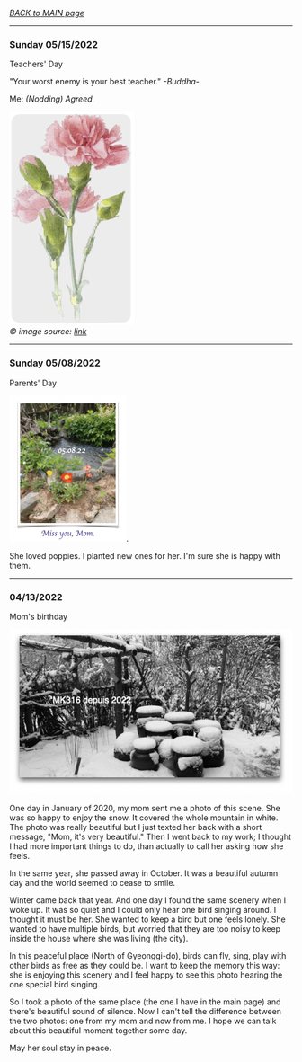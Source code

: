 _[BACK to MAIN page](../README.md)_

---

### Sunday 05/15/2022 

Teachers' Day

"Your worst enemy is your best teacher." _-Buddha-_  

Me: _(Nodding) Agreed._

![image](/images/051522.png)  
_© image source: [link](https://www.pinterest.com/pin/395261304800608453/?mt=login)_

---  

### Sunday 05/08/2022  

Parents' Day

![Miss you, mom](/images/05082022.png). 

She loved poppies. I planted new ones for her. I'm sure she is happy with them.  

---

### 04/13/2022

Mom's birthday

![image](/images/mainlogo01.png)

One day in January of 2020, my mom sent me a photo of this scene. She was so happy to enjoy the snow. It covered the whole mountain in white. The photo was really beautiful but I just texted her back with a short message, "Mom, it's very beautiful." Then I went back to my work; I thought I had more important things to do, than actually to call her asking how she feels.

In the same year, she passed away in October. It was a beautiful autumn day and the world seemed to cease to smile.

Winter came back that year. And one day I found the same scenery when I woke up. It was so quiet and I could only hear one bird singing around. I thought it must be her. She wanted to keep a bird but one feels lonely. She wanted to have multiple birds, but worried that they are too noisy to keep inside the house where she was living (the city).

In this peaceful place (North of Gyeonggi-do), birds can fly, sing, play with other birds as free as they could be. I want to keep the memory this way: she is enjoying this scenery and I feel happy to see this photo hearing the one special bird singing. 

So I took a photo of the same place (the one I have in the main page) and there's beautiful sound of silence. Now I can't tell the difference between the two photos: one from my mom and now from me. I hope we can talk about this beautiful moment together some day.

May her soul stay in peace.

